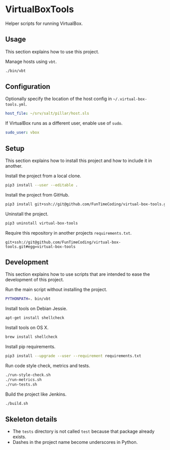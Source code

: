 # VirtualBoxTools

Helper scripts for running VirtualBox.


## Usage

This section explains how to use this project.

Manage hosts using `vbt`.

```sh
./bin/vbt
```


## Configuration

Optionally specify the location of the host config in `~/.virtual-box-tools.yml`.

```yml
host_file: ~/srv/salt/pillar/host.sls
```

If VirtualBox runs as a different user, enable use of `sudo`.

```yml
sudo_user: vbox
```


## Setup

This section explains how to install this project and how to include it in another.

Install the project from a local clone.

```sh
pip3 install --user --editable .
```

Install the project from GitHub.

```sh
pip3 install git+ssh://git@github.com/FunTimeCoding/virtual-box-tools.git#egg=virtual-box-tools
```

Uninstall the project.

```sh
pip3 uninstall virtual-box-tools
```

Require this repository in another projects `requirements.txt`.

```
git+ssh://git@github.com/FunTimeCoding/virtual-box-tools.git#egg=virtual-box-tools
```


## Development

This section explains how to use scripts that are intended to ease the development of this project.

Run the main script without installing the project.

```sh
PYTHONPATH=. bin/vbt
```

Install tools on Debian Jessie.

```sh
apt-get install shellcheck
```

Install tools on OS X.

```sh
brew install shellcheck
```

Install pip requirements.

```sh
pip3 install --upgrade --user --requirement requirements.txt
```

Run code style check, metrics and tests.

```sh
./run-style-check.sh
./run-metrics.sh
./run-tests.sh
```

Build the project like Jenkins.

```sh
./build.sh
```


## Skeleton details

* The `tests` directory is not called `test` because that package already exists.
* Dashes in the project name become underscores in Python.
